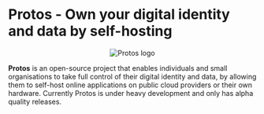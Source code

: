 # Protos - Own your digital identity and data by self-hosting

<p align="center">
<img src="https://protos.io/static/img/protos_logo.png" alt="Protos logo" title="Protos logo">
</p>

**Protos** is an open-source project that enables individuals and small organisations to take full control of their digital identity and data, by allowing them to self-host online applications on public cloud providers or their own hardware. Currently Protos is under heavy development and only has alpha quality releases.